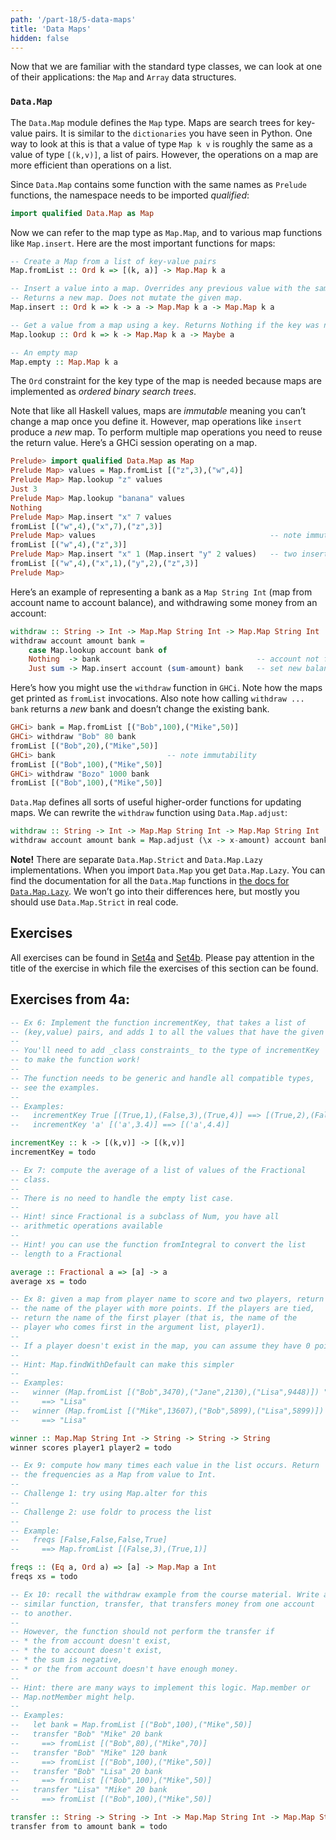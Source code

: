 ```yaml
---
path: '/part-18/5-data-maps'
title: 'Data Maps'
hidden: false
---
```



Now that we are familiar with the standard type classes, we can look at one of their applications: the `Map` and `Array` data structures.

### `Data.Map`

The `Data.Map` module defines the `Map` type. Maps are search trees for key-value pairs. It is similar to the `dictionaries` you have seen in Python.
 One way to look at this is that a value of type `Map k v` is roughly the same as a value of type `[(k,v)]`, a list of pairs. However, the operations on a map are more efficient than operations on a list.

Since `Data.Map` contains some function with the same names as `Prelude` functions, the namespace needs to be imported _qualified_:
```haskell
import qualified Data.Map as Map
```
Now we can refer to the map type as `Map.Map`, and to various map functions like `Map.insert`. Here are the most important functions for maps:

```haskell
-- Create a Map from a list of key-value pairs
Map.fromList :: Ord k => [(k, a)] -> Map.Map k a

-- Insert a value into a map. Overrides any previous value with the same key.
-- Returns a new map. Does not mutate the given map.
Map.insert :: Ord k => k -> a -> Map.Map k a -> Map.Map k a

-- Get a value from a map using a key. Returns Nothing if the key was not present in the map.
Map.lookup :: Ord k => k -> Map.Map k a -> Maybe a

-- An empty map
Map.empty :: Map.Map k a
```

The `Ord` constraint for the key type of the map is needed because maps are implemented as _ordered binary search trees_.

Note that like all Haskell values, maps are _immutable_ meaning you can’t change a map once you define it. However, map operations like `insert` produce a _new_ map. To perform multiple map operations you need to reuse the return value. Here’s a GHCi session operating on a map.

```haskell
Prelude> import qualified Data.Map as Map
Prelude Map> values = Map.fromList [("z",3),("w",4)]
Prelude Map> Map.lookup "z" values
Just 3
Prelude Map> Map.lookup "banana" values
Nothing
Prelude Map> Map.insert "x" 7 values
fromList [("w",4),("x",7),("z",3)]
Prelude Map> values                                       -- note immutability!
fromList [("w",4),("z",3)]
Prelude Map> Map.insert "x" 1 (Map.insert "y" 2 values)   -- two insertions
fromList [("w",4),("x",1),("y",2),("z",3)]
Prelude Map>
```
Here’s an example of representing a bank as a `Map String Int` (map from account name to account balance), and withdrawing some money from an account:

```haskell
withdraw :: String -> Int -> Map.Map String Int -> Map.Map String Int
withdraw account amount bank =
    case Map.lookup account bank of
    Nothing  -> bank                                   -- account not found, no change
    Just sum -> Map.insert account (sum-amount) bank   -- set new balance
```
Here’s how you might use the `withdraw` function in `GHCi`. Note how the maps get printed as `fromList` invocations. Also note how calling `withdraw ... bank` returns a _new_ bank and doesn’t change the existing bank.

```haskell
GHCi> bank = Map.fromList [("Bob",100),("Mike",50)]
GHCi> withdraw "Bob" 80 bank
fromList [("Bob",20),("Mike",50)]
GHCi> bank                         -- note immutability
fromList [("Bob",100),("Mike",50)]
GHCi> withdraw "Bozo" 1000 bank
fromList [("Bob",100),("Mike",50)]
```

`Data.Map` defines all sorts of useful higher-order functions for updating maps. We can rewrite the `withdraw` function using `Data.Map.adjust`:

```haskell
withdraw :: String -> Int -> Map.Map String Int -> Map.Map String Int
withdraw account amount bank = Map.adjust (\x -> x-amount) account bank
```
**Note!** There are separate `Data.Map.Strict` and `Data.Map.Lazy` implementations. When you import `Data.Map` you get `Data.Map.Lazy`. You can find the documentation for all the `Data.Map` functions in [the docs for `Data.Map.Lazy`](https://hackage.haskell.org/package/containers-0.6.5.1/docs/Data-Map-Lazy.html). We won’t go into their differences here, but mostly you should use `Data.Map.Strict` in real code.


## Exercises

All exercises can be found in [Set4a](https://github.com/moocfi/haskell-mooc/blob/master/exercises/Set4a.hs)
and [Set4b](https://github.com/moocfi/haskell-mooc/blob/master/exercises/Set4b.hs). Please pay attention in the title of the exercise in which file the exercises of this section can be found.

## Exercises from 4a:

<text-box variant='exercise' name="Exercise 4a.6">

```Haskell
-- Ex 6: Implement the function incrementKey, that takes a list of
-- (key,value) pairs, and adds 1 to all the values that have the given key.
--
-- You'll need to add _class constraints_ to the type of incrementKey
-- to make the function work!
--
-- The function needs to be generic and handle all compatible types,
-- see the examples.
--
-- Examples:
--   incrementKey True [(True,1),(False,3),(True,4)] ==> [(True,2),(False,3),(True,5)]
--   incrementKey 'a' [('a',3.4)] ==> [('a',4.4)]

incrementKey :: k -> [(k,v)] -> [(k,v)]
incrementKey = todo
```
</text-box>


<text-box variant='exercise' name="Exercise 4a.7">

```Haskell
-- Ex 7: compute the average of a list of values of the Fractional
-- class.
--
-- There is no need to handle the empty list case.
--
-- Hint! since Fractional is a subclass of Num, you have all
-- arithmetic operations available
--
-- Hint! you can use the function fromIntegral to convert the list
-- length to a Fractional

average :: Fractional a => [a] -> a
average xs = todo
```
</text-box>

<text-box variant='exercise' name="Exercise 4a.8">

```Haskell
-- Ex 8: given a map from player name to score and two players, return
-- the name of the player with more points. If the players are tied,
-- return the name of the first player (that is, the name of the
-- player who comes first in the argument list, player1).
--
-- If a player doesn't exist in the map, you can assume they have 0 points.
--
-- Hint: Map.findWithDefault can make this simpler
--
-- Examples:
--   winner (Map.fromList [("Bob",3470),("Jane",2130),("Lisa",9448)]) "Jane" "Lisa"
--     ==> "Lisa"
--   winner (Map.fromList [("Mike",13607),("Bob",5899),("Lisa",5899)]) "Lisa" "Bob"
--     ==> "Lisa"

winner :: Map.Map String Int -> String -> String -> String
winner scores player1 player2 = todo
```
</text-box>

<text-box variant='exercise' name="Exercise 4a.9">

```Haskell
-- Ex 9: compute how many times each value in the list occurs. Return
-- the frequencies as a Map from value to Int.
--
-- Challenge 1: try using Map.alter for this
--
-- Challenge 2: use foldr to process the list
--
-- Example:
--   freqs [False,False,False,True]
--     ==> Map.fromList [(False,3),(True,1)]

freqs :: (Eq a, Ord a) => [a] -> Map.Map a Int
freqs xs = todo
```
</text-box>

<text-box variant='exercise' name="Exercise 4a.10">

```Haskell
-- Ex 10: recall the withdraw example from the course material. Write a
-- similar function, transfer, that transfers money from one account
-- to another.
--
-- However, the function should not perform the transfer if
-- * the from account doesn't exist,
-- * the to account doesn't exist,
-- * the sum is negative,
-- * or the from account doesn't have enough money.
--
-- Hint: there are many ways to implement this logic. Map.member or
-- Map.notMember might help.
--
-- Examples:
--   let bank = Map.fromList [("Bob",100),("Mike",50)]
--   transfer "Bob" "Mike" 20 bank
--     ==> fromList [("Bob",80),("Mike",70)]
--   transfer "Bob" "Mike" 120 bank
--     ==> fromList [("Bob",100),("Mike",50)]
--   transfer "Bob" "Lisa" 20 bank
--     ==> fromList [("Bob",100),("Mike",50)]
--   transfer "Lisa" "Mike" 20 bank
--     ==> fromList [("Bob",100),("Mike",50)]

transfer :: String -> String -> Int -> Map.Map String Int -> Map.Map String Int
transfer from to amount bank = todo
```
</text-box>







